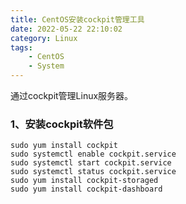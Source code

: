 ```yaml
---
title: CentOS安装cockpit管理工具
date: 2022-05-22 22:10:02
category: Linux
tags: 
    - CentOS
    - System
---
```


通过cockpit管理Linux服务器。

### 1、安装cockpit软件包

```
sudo yum install cockpit
sudo systemctl enable cockpit.service
sudo systemctl start cockpit.service
sudo systemctl status cockpit.service
sudo yum install cockpit-storaged
sudo yum install cockpit-dashboard
```

